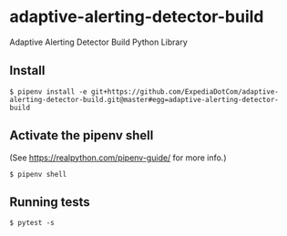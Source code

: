 # adaptive-alerting-detector-build

Adaptive Alerting Detector Build Python Library

## Install

```
$ pipenv install -e git+https://github.com/ExpediaDotCom/adaptive-alerting-detector-build.git@master#egg=adaptive-alerting-detector-build
```

## Activate the pipenv shell

(See https://realpython.com/pipenv-guide/ for more info.)

```
$ pipenv shell
```

## Running tests

```
$ pytest -s
```
